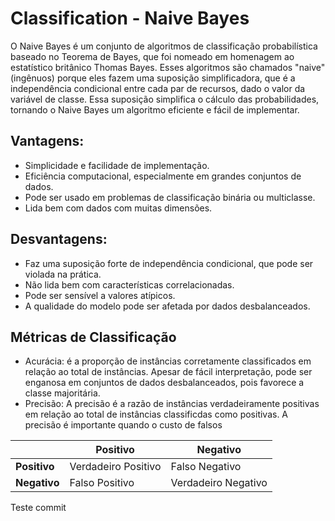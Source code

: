 # Classification - Naive Bayes

O Naive Bayes é um conjunto de algoritmos de classificação probabilística baseado no Teorema de Bayes, que foi nomeado em homenagem ao estatístico britânico Thomas Bayes. Esses algoritmos são chamados "naive" (ingênuos) porque eles fazem uma suposição simplificadora, que é a independência condicional entre cada par de recursos, dado o valor da variável de classe. Essa suposição simplifica o cálculo das probabilidades, tornando o Naive Bayes um algoritmo eficiente e fácil de implementar.

## Vantagens:
- Simplicidade e facilidade de implementação.
- Eficiência computacional, especialmente em grandes conjuntos de dados.
- Pode ser usado em problemas de classificação binária ou multiclasse.
- Lida bem com dados com muitas dimensões.

## Desvantagens:
- Faz uma suposição forte de independência condicional, que pode ser violada na prática.
- Não lida bem com características correlacionadas.
- Pode ser sensível a valores atípicos.
- A qualidade do modelo pode ser afetada por dados desbalanceados.

## Métricas de Classificação
- Acurácia: é a proporção de instâncias corretamente classificados em relação ao total de instâncias. Apesar de fácil interpretação, pode ser enganosa em conjuntos de dados desbalanceados, pois favorece a classe majoritária. 
- Precisão: A precisão é a razão de instâncias verdadeiramente positivas em relação ao total de instâncias classificdas como positivas. A precisão é importante quando o custo de falsos 

|           | Positivo           | Negativo           |
|-----------|--------------------|--------------------|
| **Positivo**  | Verdadeiro Positivo | Falso Negativo     |
| **Negativo**  | Falso Positivo      | Verdadeiro Negativo|


Teste commit